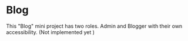 # Blog
This "Blog" mini project has two roles. Admin and Blogger with their own accessibility. (Not implemented yet )

